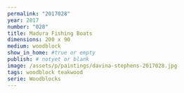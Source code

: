 ```yaml
---
permalink: "2017028"
year: 2017
number: "028"
title: Madura Fishing Boats
dimensions: 200 x 90
medium: woodblock
show_in_home: #true or empty
publish: # notyet or blank
image: /assets/p/paintings/davina-stephens-2017028.jpg
tags: woodblock teakwood
serie: Woodblocks
---
```

